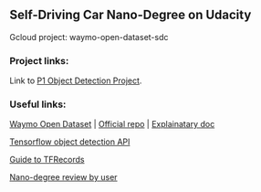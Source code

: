 ## Self-Driving Car Nano-Degree on Udacity

Gcloud project: waymo-open-dataset-sdc

### Project links:
Link to [P1 Object Detection Project](https://github.com/liyu10000/SelfDrivingCarNanoDegree/tree/main/module1_computer_vision/object_detection_project).


### Useful links:
[Waymo Open Dataset](https://waymo.com/open/data/perception/#) | 
[Official repo](https://github.com/waymo-research/waymo-open-dataset) | 
[Explainatary doc](https://github.com/Jossome/Waymo-open-dataset-document)

[Tensorflow object detection API](https://tensorflow-object-detection-api-tutorial.readthedocs.io/en/latest/training.html#create-tensorflow-records)

[Guide to TFRecords](https://towardsdatascience.com/a-practical-guide-to-tfrecords-584536bc786c)

[Nano-degree review by user](https://medium.com/think-autonomous/self-driving-car-engineer-nanodegree-2020-review-e61aeddf828d)

